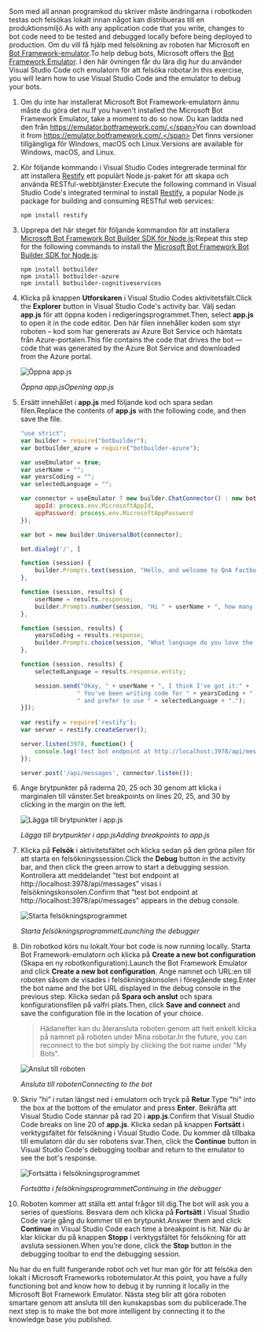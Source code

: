 <span data-ttu-id="bd98c-101">Som med all annan programkod du skriver måste ändringarna i robotkoden testas och felsökas lokalt innan något kan distribueras till en produktionsmiljö.</span><span class="sxs-lookup"><span data-stu-id="bd98c-101">As with any application code that you write, changes to bot code need to be tested and debugged locally before being deployed to production.</span></span> <span data-ttu-id="bd98c-102">Om du vill få hjälp med felsökning av roboten har Microsoft en [Bot Framework-emulator](https://emulator.botframework.com/).</span><span class="sxs-lookup"><span data-stu-id="bd98c-102">To help debug bots, Microsoft offers the [Bot Framework Emulator](https://emulator.botframework.com/).</span></span> <span data-ttu-id="bd98c-103">I den här övningen får du lära dig hur du använder Visual Studio Code och emulatorn för att felsöka robotar.</span><span class="sxs-lookup"><span data-stu-id="bd98c-103">In this exercise, you will learn how to use Visual Studio Code and the emulator to debug your bots.</span></span>

1. <span data-ttu-id="bd98c-104">Om du inte har installerat Microsoft Bot Framework-emulatorn ännu måste du göra det nu.</span><span class="sxs-lookup"><span data-stu-id="bd98c-104">If you haven't installed the Microsoft Bot Framework Emulator, take a moment to do so now.</span></span> <span data-ttu-id="bd98c-105">Du kan ladda ned den från https://emulator.botframework.com/.</span><span class="sxs-lookup"><span data-stu-id="bd98c-105">You can download it from https://emulator.botframework.com/.</span></span> <span data-ttu-id="bd98c-106">Det finns versioner tillgängliga för Windows, macOS och Linux.</span><span class="sxs-lookup"><span data-stu-id="bd98c-106">Versions are available for Windows, macOS, and Linux.</span></span>

1. <span data-ttu-id="bd98c-107">Kör följande kommando i Visual Studio Codes integrerade terminal för att installera [Restify](http://restify.com/) ett populärt Node.js-paket för att skapa och använda RESTful-webbtjänster:</span><span class="sxs-lookup"><span data-stu-id="bd98c-107">Execute the following command in Visual Studio Code's integrated terminal to install [Restify](http://restify.com/), a popular Node.js package for building and consuming RESTful web services:</span></span>

    ```
    npm install restify
    ```

1. <span data-ttu-id="bd98c-108">Upprepa det här steget för följande kommandon för att installera [Microsoft Bot Framework Bot Builder SDK för Node.js](https://docs.microsoft.com/bot-framework/nodejs/bot-builder-nodejs-quickstart):</span><span class="sxs-lookup"><span data-stu-id="bd98c-108">Repeat this step for the following commands to install the [Microsoft Bot Framework Bot Builder SDK for Node.js](https://docs.microsoft.com/bot-framework/nodejs/bot-builder-nodejs-quickstart):</span></span>

    ```
    npm install botbuilder
    npm install botbuilder-azure
    npm install botbuilder-cognitiveservices
    ```

1. <span data-ttu-id="bd98c-109">Klicka på knappen **Utforskaren** i Visual Studio Codes aktivitetsfält.</span><span class="sxs-lookup"><span data-stu-id="bd98c-109">Click the **Explorer** button in Visual Studio Code's activity bar.</span></span> <span data-ttu-id="bd98c-110">Välj sedan **app.js** för att öppna koden i redigeringsprogrammet.</span><span class="sxs-lookup"><span data-stu-id="bd98c-110">Then, select **app.js** to open it in the code editor.</span></span> <span data-ttu-id="bd98c-111">Den här filen innehåller koden som styr roboten – kod som har genererats av Azure Bot Service och hämtats från Azure-portalen.</span><span class="sxs-lookup"><span data-stu-id="bd98c-111">This file contains the code that drives the bot — code that was generated by the Azure Bot Service and downloaded from the Azure portal.</span></span>

    ![Öppna app.js](../images/vs-select-index-js.png)

    <span data-ttu-id="bd98c-113">_Öppna app.js_</span><span class="sxs-lookup"><span data-stu-id="bd98c-113">_Opening app.js_</span></span> 

1. <span data-ttu-id="bd98c-114">Ersätt innehållet i **app.js** med följande kod och spara sedan filen.</span><span class="sxs-lookup"><span data-stu-id="bd98c-114">Replace the contents of **app.js** with the following code, and then save the file.</span></span>

    ```JavaScript
    "use strict";
    var builder = require("botbuilder");
    var botbuilder_azure = require("botbuilder-azure");
    
    var useEmulator = true; 
    var userName = ""; 
    var yearsCoding = ""; 
    var selectedLanguage = "";
    
    var connector = useEmulator ? new builder.ChatConnector() : new botbuilder_azure.BotServiceConnector({
        appId: process.env.MicrosoftAppId,
        appPassword: process.env.MicrosoftAppPassword      
    });
    
    var bot = new builder.UniversalBot(connector);
    
    bot.dialog('/', [
    
    function (session) {
        builder.Prompts.text(session, "Hello, and welcome to QnA Factbot! What's your name?");
    },
    
    function (session, results) {
        userName = results.response;
        builder.Prompts.number(session, "Hi " + userName + ", how many years have you been writing code?"); 
    },
    
    function (session, results) {
        yearsCoding = results.response;
        builder.Prompts.choice(session, "What language do you love the most?", ["C#", "Python", "Node.js", "Visual FoxPro"]);
    },
    
    function (session, results) {
        selectedLanguage = results.response.entity;   
    
        session.send("Okay, " + userName + ", I think I've got it:" +
                    " You've been writing code for " + yearsCoding + " years," +
                    " and prefer to use " + selectedLanguage + ".");
    }]);
     
    var restify = require('restify');
    var server = restify.createServer();

    server.listen(3978, function() {
        console.log('test bot endpoint at http://localhost:3978/api/messages');
    });

    server.post('/api/messages', connector.listen());    
    ```

1. <span data-ttu-id="bd98c-115">Ange brytpunkter på raderna 20, 25 och 30 genom att klicka i marginalen till vänster.</span><span class="sxs-lookup"><span data-stu-id="bd98c-115">Set breakpoints on lines 20, 25, and 30 by clicking in the margin on the left.</span></span>
 
    ![Lägga till brytpunkter i app.js](../images/vs-add-breakpoints.png)

    <span data-ttu-id="bd98c-117">_Lägga till brytpunkter i app.js_</span><span class="sxs-lookup"><span data-stu-id="bd98c-117">_Adding breakpoints to app.js_</span></span> 

1. <span data-ttu-id="bd98c-118">Klicka på **Felsök** i aktivitetsfältet och klicka sedan på den gröna pilen för att starta en felsökningssession.</span><span class="sxs-lookup"><span data-stu-id="bd98c-118">Click the **Debug** button in the activity bar, and then click the green arrow to start a debugging session.</span></span> <span data-ttu-id="bd98c-119">Kontrollera att meddelandet ”test bot endpoint at http://localhost:3978/api/messages” visas i felsökningskonsolen.</span><span class="sxs-lookup"><span data-stu-id="bd98c-119">Confirm that "test bot endpoint at http://localhost:3978/api/messages" appears in the debug console.</span></span>
 
    ![Starta felsökningsprogrammet](../images/vs-launch-debugger.png)

    <span data-ttu-id="bd98c-121">_Starta felsökningsprogrammet_</span><span class="sxs-lookup"><span data-stu-id="bd98c-121">_Launching the debugger_</span></span> 

1. <span data-ttu-id="bd98c-122">Din robotkod körs nu lokalt.</span><span class="sxs-lookup"><span data-stu-id="bd98c-122">Your bot code is now running locally.</span></span> <span data-ttu-id="bd98c-123">Starta Bot Framework-emulatorn och klicka på **Create a new bot configuration** (Skapa en ny robotkonfiguration).</span><span class="sxs-lookup"><span data-stu-id="bd98c-123">Launch the Bot Framework Emulator and click **Create a new bot configuration**.</span></span> <span data-ttu-id="bd98c-124">Ange namnet och URL:en till roboten såsom de visades i felsökningskonsolen i föregående steg.</span><span class="sxs-lookup"><span data-stu-id="bd98c-124">Enter the bot name and the bot URL displayed in the debug console in the previous step.</span></span> <span data-ttu-id="bd98c-125">Klicka sedan på **Spara och anslut** och spara konfigurationsfilen på valfri plats.</span><span class="sxs-lookup"><span data-stu-id="bd98c-125">Then, click **Save and connect** and save the configuration file in the location of your choice.</span></span>

    > <span data-ttu-id="bd98c-126">Hädanefter kan du återansluta roboten genom att helt enkelt klicka på namnet på roboten under Mina robotar.</span><span class="sxs-lookup"><span data-stu-id="bd98c-126">In the future, you can reconnect to the bot simply by clicking the bot name under "My Bots".</span></span>

    ![Anslut till roboten](../images/new-bot-configuration.png)

    <span data-ttu-id="bd98c-128">_Ansluta till roboten_</span><span class="sxs-lookup"><span data-stu-id="bd98c-128">_Connecting to the bot_</span></span> 

1. <span data-ttu-id="bd98c-129">Skriv ”hi” i rutan längst ned i emulatorn och tryck på **Retur**.</span><span class="sxs-lookup"><span data-stu-id="bd98c-129">Type "hi" into the box at the bottom of the emulator and press **Enter**.</span></span> <span data-ttu-id="bd98c-130">Bekräfta att Visual Studio Code stannar på rad 20 i **app.js**.</span><span class="sxs-lookup"><span data-stu-id="bd98c-130">Confirm that Visual Studio Code breaks on line 20 of **app.js**.</span></span> <span data-ttu-id="bd98c-131">Klicka sedan på knappen **Fortsätt** i verktygsfältet för felsökning i Visual Studio Code. Du kommer då tillbaka till emulatorn där du ser robotens svar.</span><span class="sxs-lookup"><span data-stu-id="bd98c-131">Then, click the **Continue** button in Visual Studio Code's debugging toolbar and return to the emulator to see the bot's response.</span></span>
 
    ![Fortsätta i felsökningsprogrammet](../images/continue-debugging.png)

    <span data-ttu-id="bd98c-133">_Fortsätta i felsökningsprogrammet_</span><span class="sxs-lookup"><span data-stu-id="bd98c-133">_Continuing in the debugger_</span></span> 

1. <span data-ttu-id="bd98c-134">Roboten kommer att ställa ett antal frågor till dig.</span><span class="sxs-lookup"><span data-stu-id="bd98c-134">The bot will ask you a series of questions.</span></span> <span data-ttu-id="bd98c-135">Besvara dem och klicka på **Fortsätt** i Visual Studio Code varje gång du kommer till en brytpunkt.</span><span class="sxs-lookup"><span data-stu-id="bd98c-135">Answer them and click **Continue** in Visual Studio Code each time a breakpoint is hit.</span></span> <span data-ttu-id="bd98c-136">När du är klar klickar du på knappen **Stopp** i verktygsfältet för felsökning för att avsluta sessionen.</span><span class="sxs-lookup"><span data-stu-id="bd98c-136">When you're done, click the **Stop** button in the debugging toolbar to end the debugging session.</span></span>

<span data-ttu-id="bd98c-137">Nu har du en fullt fungerande robot och vet hur man gör för att felsöka den lokalt i Microsoft Frameworks robotemulator.</span><span class="sxs-lookup"><span data-stu-id="bd98c-137">At this point, you have a fully functioning bot and know how to debug it by running it locally in the Microsoft Bot Framework Emulator.</span></span> <span data-ttu-id="bd98c-138">Nästa steg blir att göra roboten smartare genom att ansluta till den kunskapsbas som du publicerade.</span><span class="sxs-lookup"><span data-stu-id="bd98c-138">The next step is to make the bot more intelligent by connecting it to the knowledge base you published.</span></span>